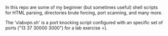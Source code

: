 In this repo are some of my beginner (but sometimes useful) shell scripts for HTML parsing, directories brute forcing, port scanning, and many more.

The 'vlabvpn.sh' is a port knocking script configured with an specific set of ports ("13 37 30000 3000") for a lab exercise =).

